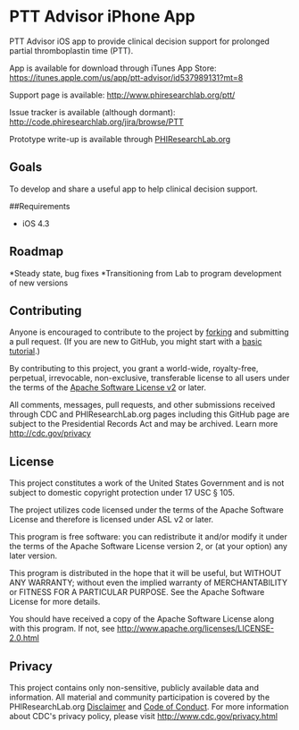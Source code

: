 PTT Advisor iPhone App
===========

PTT Advisor iOS app to provide clinical decision support for prolonged partial thromboplastin time (PTT).

App is available for download through iTunes App Store: https://itunes.apple.com/us/app/ptt-advisor/id537989131?mt=8

Support page is available: http://www.phiresearchlab.org/ptt/

Issue tracker is available (although dormant): http://code.phiresearchlab.org/jira/browse/PTT

Prototype write-up is available through [PHIResearchLab.org](http://phiresearchlab.org/index.php?option=com_content&view=article&id=74:prolonged-ptt-advisor-for-iphone&catid=1:prototypes&Itemid=3)

## Goals
To develop and share a useful app to help clinical decision support.

##Requirements
* iOS 4.3

## Roadmap
*Steady state, bug fixes
*Transitioning from Lab to program development of new versions

## Contributing
Anyone is encouraged to contribute to the project by [forking](https://help.github.com/articles/fork-a-repo) and submitting a pull request. (If you are new to GitHub, you might start with a [basic tutorial](https://help.github.com/articles/set-up-git).) 

By contributing to this project, you grant a world-wide, royalty-free, perpetual, irrevocable, non-exclusive, transferable license to all users under the terms of the [Apache Software License v2](http://www.apache.org/licenses/LICENSE-2.0.html) or later.

All comments, messages, pull requests, and other submissions received through CDC and PHIResearchLab.org pages including this GitHub page are subject to the Presidential Records Act and may be archived. Learn more http://cdc.gov/privacy

## License

This project constitutes a work of the United States Government and is not subject to domestic copyright protection under 17 USC § 105.

The project utilizes code licensed under the terms of the Apache Software License and therefore is licensed under ASL v2 or later.

This program is free software: you can redistribute it and/or modify it under the terms of the Apache Software License version 2, or (at your option) any later version.

This program is distributed in the hope that it will be useful, but WITHOUT ANY WARRANTY; without even the implied warranty of MERCHANTABILITY or FITNESS FOR A PARTICULAR PURPOSE. See the Apache Software License for more details.

You should have received a copy of the Apache Software License along with this program. If not, see http://www.apache.org/licenses/LICENSE-2.0.html

## Privacy

This project contains only non-sensitive, publicly available data and information. All material and community participation is covered by the PHIResearchLab.org [Disclaimer](http://www.phiresearchlab.org/index.php?option=com_content&view=article&id=26&Itemid=15) and [Code of Conduct](http://www.phiresearchlab.org/index.php?option=com_content&view=article&id=27&Itemid=19). For more information about CDC's privacy policy, please visit http://www.cdc.gov/privacy.html


